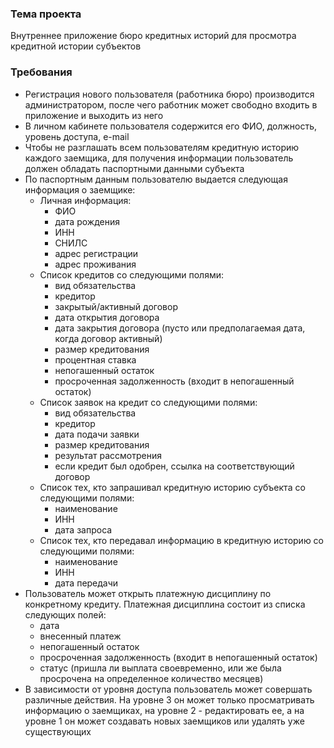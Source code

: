 ### Тема проекта
Внутреннее приложение бюро кредитных историй для просмотра кредитной истории субъектов
### Требования
- Регистрация нового пользователя (работника бюро) производится администратором, после чего работник может свободно входить в приложение и выходить из него
- В личном кабинете пользователя содержится его ФИО, должность, уровень доступа, e-mail
- Чтобы не разглашать всем пользователям кредитную историю каждого заемщика, для получения информации пользователь должен обладать паспортными данными субъекта
- По паспортным данным пользователю выдается следующая информация о заемщике:
    - Личная информация:
        - ФИО
        - дата рождения
        - ИНН
        - СНИЛС
        - адрес регистрации
        - адрес проживания
    - Список кредитов со следующими полями:
        - вид обязательства
        - кредитор
        - закрытый/активный договор
        - дата открытия договора
        - дата закрытия договора (пусто или предполагаемая дата, когда договор активный)
        - размер кредитования
        - процентная ставка
        - непогашенный остаток
        - просроченная задолженность (входит в непогашенный остаток)
    - Список заявок на кредит со следующими полями:
        - вид обязательства
        - кредитор
        - дата подачи заявки
        - размер кредитования
        - результат рассмотрения
        - если кредит был одобрен, ссылка на соответствующий договор
    - Список тех, кто запрашивал кредитную историю субъекта со следующими полями:
        - наименование
        - ИНН
        - дата запроса
    - Список тех, кто передавал информацию в кредитную историю со следующими полями:
        - наименование
        - ИНН
        - дата передачи
- Пользователь может открыть платежную дисциплину по конкретному кредиту. Платежная дисциплина состоит из списка следующих полей:
    - дата
    - внесенный платеж
    - непогашенный остаток
    - просроченная задолженность (входит в непогашенный остаток)
    - статус (пришла ли выплата своевременно, или же была просрочена на определенное количество месяцев)
- В зависимости от уровня доступа пользователь может совершать различные действия. На уровне 3 он может только просматривать информацию о заемщиках, на уровне 2 - редактировать ее, а на уровне 1 он может создавать новых заемщиков или удалять уже существующих
